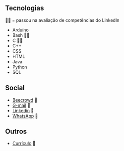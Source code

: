## Tecnologias
🎊🎉 = passou na avaliação de competências do LinkedIn
* Arduíno
* Bash 🎊🎉
* C 🎊🎉
* C++
* CSS
* HTML
* Java
* Python
* SQL

## Social
* [Beecrowd](https://www.beecrowd.com.br/judge/pt/profile/853225) :link:
* [G-mail](mailto:gabriel.lcifba@gmail.com) :link:
* [Linkedin](https://www.linkedin.com/in/gabriel-cavalcante-225076242) :link:
* [WhatsApp](http://wa.me/5574981343313) :link:

## Outros
* [Currículo](https://zolppy.github.io/zolppy) :link:
